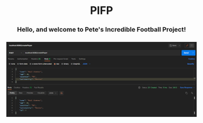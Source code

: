 <h1 align="center">PIFP</h1>
<h3 align="center">Hello, and welcome to Pete's Incredible Football Project!<h3>



![Create player](https://github.com/PeteH1/PIFP/blob/feature4-README/screenshots/Create%20player.PNG?raw=true)
